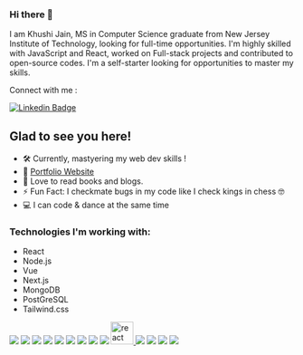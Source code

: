 ### Hi there 👋
 I am Khushi Jain, MS in Computer Science graduate from New Jersey Institute of Technology, looking for full-time opportunities. I'm highly skilled with JavaScript and React, worked on Full-stack projects and contributed to open-source codes. I'm a self-starter looking for opportunities to master my skills. 

Connect with me : 

 [![Linkedin Badge](https://img.shields.io/badge/LinkedIn-0077B5?style=for-the-badge&logo=linkedin&logoColor=white)](https://www.linkedin.com/in/khushijain26/)
 
 ## Glad to see you here!
 
- 🛠 Currently, mastyering my web dev skills !
- 🚀 [Portfolio Website](https://khushijain.netlify.app)
- 📰 Love to read books and blogs.
- ⚡ Fun Fact: I checkmate bugs in my code like I check kings in chess 🤓
- 💻 I can code & dance at the same time
### Technologies I'm working with:

- React
- Node.js
- Vue
- Next.js
- MongoDB
- PostGreSQL
- Tailwind.css

<p align="left">
 <a href="#"><img src="https://img.shields.io/badge/HTML5-red?style=for-the-badge"/></a>
<a href="#"><img src="https://img.shields.io/badge/CSS3-white?style=for-the-badge" /></a>
<a href="#"><img src="https://img.shields.io/badge/Javascript-yellow?style=for-the-badge"/></a>
<a href="#"><img src="https://img.shields.io/badge/MongoDB-green?style=for-the-badge"/></a>
<a href="#"><img src="https://img.shields.io/badge/Express-black?style=for-the-badge"/></a>
<a href="#"><img src="https://img.shields.io/badge/React-blue?style=for-the-badge"/></a>
<a href="#"><img src="https://img.shields.io/badge/Node.JS-blue?style=for-the-badge"/></a>
<a href="#"><img src="https://img.shields.io/badge/Tailwind%20CSS-black?style=for-the-badge"/></a>
<a href="#"><img src="https://img.shields.io/badge/Next.js-black?style=for-the-badge"/></a>
<a href="https://reactjs.org/" target="_blank"> <img src="https://upload.wikimedia.org/wikipedia/commons/a/a7/React-icon.svg" alt="react" width="40" height="40"/> </a>
<a href="#"><img src="https://img.shields.io/badge/Git-red?style=for-the-badge"/></a>
<a href="#"><img src="https://img.shields.io/badge/GitHub-black?style=for-the-badge"/></a>
<a href="#"><img src="https://img.shields.io/badge/VSCode-cyan?style=for-the-badge"/></a>
<a href="#"><img src="https://img.shields.io/badge/Postman-orange?style=for-the-badge"/></a>
</p>

